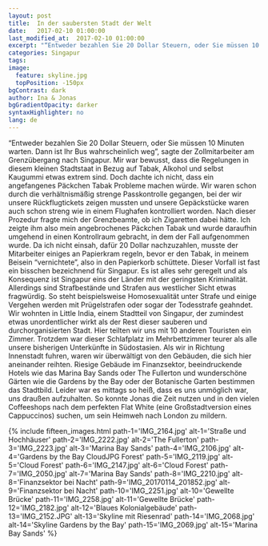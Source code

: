 ```yaml
---
layout: post
title:  In der saubersten Stadt der Welt
date:   2017-02-10 01:00:00
last_modified_at:  2017-02-10 01:00:00
excerpt: "“Entweder bezahlen Sie 20 Dollar Steuern, oder Sie müssen 10 Minuten warten. Dann ist Ihr Bus wahrscheinlich weg”, sagte der Zollmitarbeiter am Grenzübergang nach Singapur."
categories: Singapur
tags:
image:
  feature: skyline.jpg
  topPosition: -150px
bgContrast: dark
author: Ina & Jonas
bgGradientOpacity: darker
syntaxHighlighter: no
lang: de
---
```

“Entweder bezahlen Sie 20 Dollar Steuern, oder Sie müssen 10 Minuten warten. Dann ist Ihr Bus wahrscheinlich weg”, sagte der Zollmitarbeiter am Grenzübergang nach Singapur.
Mir war bewusst, dass die Regelungen in diesem kleinen Stadtstaat in Bezug auf Tabak, Alkohol und selbst Kaugummi etwas extrem sind. Doch dachte ich nicht, dass ein angefangenes Päckchen Tabak Probleme machen würde.
Wir waren schon durch die verhältnismäßig strenge Passkontrolle gegangen, bei der wir unsere Rückflugtickets zeigen mussten und unsere Gepäckstücke waren auch schon streng wie in einem Flughafen kontrolliert worden. Nach dieser Prozedur fragte mich der Grenzbeamte, ob ich Zigaretten dabei hätte. Ich zeigte ihm also mein angebrochenes Päckchen Tabak und wurde daraufhin umgehend in einen Kontrollraum gebracht, in dem der Fall aufgenommen wurde. Da ich nicht einsah, dafür 20 Dollar nachzuzahlen, musste der Mitarbeiter einiges an Papierkram regeln, bevor er den Tabak, in meinem Beisein “vernichtete”, also in den Papierkorb schüttete.
Dieser Vorfall ist fast ein bisschen bezeichnend für Singapur. Es ist alles sehr geregelt und als Konsequenz ist Singapur eins der Länder mit der geringsten Kriminalität. Allerdings sind Strafbestände und Strafen aus westlicher Sicht etwas fragwürdig. So steht beispielsweise Homosexualität unter Strafe und einige Vergehen werden mit Prügelstrafen oder sogar der Todesstrafe geahndet.
Wir wohnten in Little India, einem Stadtteil von Singapur, der zumindest etwas unordentlicher wirkt als der Rest dieser sauberen und durchorganisierten Stadt. Hier teilten wir uns mit 10 anderen Touristen ein Zimmer. Trotzdem war dieser Schlafplatz im Mehrbettzimmer teurer als alle unsere bisherigen Unterkünfte in Südostasien. Als wir in Richtung Innenstadt fuhren, waren wir überwältigt von den Gebäuden, die sich hier aneinander reihten.
Riesige Gebäude im Finanzsektor, beeindruckende Hotels wie das Marina Bay Sands oder The Fullerton und wunderschöne Gärten wie die Gardens by the Bay oder der Botanische Garten bestimmen das Stadtbild. Leider war es mittags so heiß, dass es uns unmöglich war, uns draußen aufzuhalten. So konnte Jonas die Zeit nutzen und in den vielen Coffeeshops nach dem perfekten Flat White (eine Großstadtversion eines Cappuccinos) suchen, um sein Heimweh nach London zu mildern.

{% include fifteen_images.html path-1='IMG_2164.jpg' alt-1='Straße und Hochhäuser'
                              path-2='IMG_2222.jpg' alt-2='The Fullerton'
                              path-3='IMG_2223.jpg' alt-3='Marina Bay Sands'
                              path-4='IMG_2106.jpg' alt-4='Gardens by the Bay CloudJPG Forest'
                              path-5='IMG_2119.jpg' alt-5='Cloud Forest'
                              path-6='IMG_2147.jpg' alt-6='Cloud Forest'
                              path-7='IMG_2050.jpg'
                              alt-7='Marina Bay Sands'
                              path-8='IMG_2210.jpg' alt-8='Finanzsektor bei Nacht'
                              path-9='IMG_20170114_201852.jpg' alt-9='Finanzsektor bei Nacht'
                              path-10='IMG_2251.jpg' alt-10='Gewellte Brücke'
                              path-11='IMG_2258.jpg' alt-11='Gewellte Brücke'
                              path-12='IMG_2182.jpg' alt-12='Blaues Kolonialgebäude'
                              path-13='IMG_2152.JPG' alt-13='Skyline mit Riesenrad'
                              path-14='IMG_2068.jpg' alt-14='Skyline Gardens by the Bay'
                              path-15='IMG_2069.jpg' alt-15='Marina Bay Sands' %}
